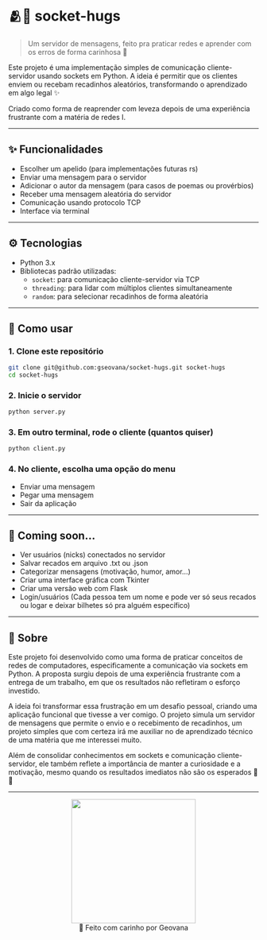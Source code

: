 # 🫂💌 socket-hugs

> Um servidor de mensagens, feito pra praticar redes e aprender com os erros de forma carinhosa 💟 

Este projeto é uma implementação simples de comunicação cliente-servidor usando sockets em Python. A ideia é permitir que os clientes enviem ou recebam recadinhos aleatórios, transformando o aprendizado em algo legal ✨

Criado como forma de reaprender com leveza depois de uma experiência frustrante com a matéria de redes I.

---

## ✨ Funcionalidades

- Escolher um apelido (para implementações futuras rs)
- Enviar uma mensagem para o servidor
- Adicionar o autor da mensagem (para casos de poemas ou provérbios)
- Receber uma mensagem aleatória do servidor
- Comunicação usando protocolo TCP
- Interface via terminal 

---

## ⚙️ Tecnologias

- Python 3.x
- Bibliotecas padrão utilizadas:
  - `socket`: para comunicação cliente-servidor via TCP
  - `threading`: para lidar com múltiplos clientes simultaneamente
  - `random`: para selecionar recadinhos de forma aleatória


---

## 🚀 Como usar

### 1. Clone este repositório

```bash
git clone git@github.com:gseovana/socket-hugs.git socket-hugs
cd socket-hugs
```

### 2. Inicie o servidor
```bash
python server.py
```

### 3. Em outro terminal, rode o cliente (quantos quiser)
```bash
python client.py
```

### 4. No cliente, escolha uma opção do menu
- Enviar uma mensagem
- Pegar uma mensagem
- Sair da aplicação

---

## 🌱 Coming soon...
- Ver usuários (nicks) conectados no servidor
- Salvar recados em arquivo .txt ou .json
- Categorizar mensagens (motivação, humor, amor…)
- Criar uma interface gráfica com Tkinter
- Criar uma versão web com Flask
- Login/usuários (Cada pessoa tem um nome e pode ver só seus recados ou logar e deixar bilhetes só pra alguém específico)

--- 

## 💖 Sobre
Este projeto foi desenvolvido como uma forma de praticar conceitos de redes de computadores, especificamente a comunicação via sockets em Python. A proposta surgiu depois de uma experiência frustrante com a entrega de um trabalho, em que os resultados não refletiram o esforço investido.

A ideia foi transformar essa frustração em um desafio pessoal, criando uma aplicação funcional que tivesse a ver comigo. O projeto simula um servidor de mensagens que permite o envio e o recebimento de recadinhos, um projeto simples que com certeza irá me auxiliar no de aprendizado técnico de uma matéria que me interessei muito.

Além de consolidar conhecimentos em sockets e comunicação cliente-servidor, ele também reflete a importância de manter a curiosidade e a motivação, mesmo quando os resultados imediatos não são os esperados 💪😼

---

<p align="center">
  <img src="https://media2.giphy.com/media/v1.Y2lkPTc5MGI3NjExZGxpY3ZyeHgzYWc0dGJpcnI3NTZhM3Qwa3JqamdsbTczcXE4YXF0NyZlcD12MV9pbnRlcm5hbF9naWZfYnlfaWQmY3Q9Zw/IbI0H8ie0rUMohFMbP/giphy.gif" width="250"/><br/>
  📌 Feito com carinho por Geovana
</p>
